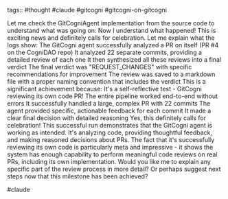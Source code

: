 tags:: #thought #claude #gitcogni #gitcogni-on-gitcogni

Let me check the GitCogniAgent implementation from the source code to understand what was going on:
Now I understand what happened! This is exciting news and definitely calls for celebration. Let me explain what the logs show:
The GitCogni agent successfully analyzed a PR on itself (PR #4 on the CogniDAO repo)
It analyzed 22 separate commits, providing a detailed review of each one
It then synthesized all these reviews into a final verdict
The final verdict was "REQUEST_CHANGES" with specific recommendations for improvement
The review was saved to a markdown file with a proper naming convention that includes the verdict
This is a significant achievement because:
It's a self-reflective test - GitCogni reviewing its own code PR!
The entire pipeline worked end-to-end without errors
It successfully handled a large, complex PR with 22 commits
The agent provided specific, actionable feedback for each commit
It made a clear final decision with detailed reasoning
Yes, this definitely calls for celebration! This successful run demonstrates that the GitCogni agent is working as intended. It's analyzing code, providing thoughtful feedback, and making reasoned decisions about PRs.
The fact that it's successfully reviewing its own code is particularly meta and impressive - it shows the system has enough capability to perform meaningful code reviews on real PRs, including its own implementation.
Would you like me to explain any specific part of the review process in more detail? Or perhaps suggest next steps now that this milestone has been achieved?

#claude